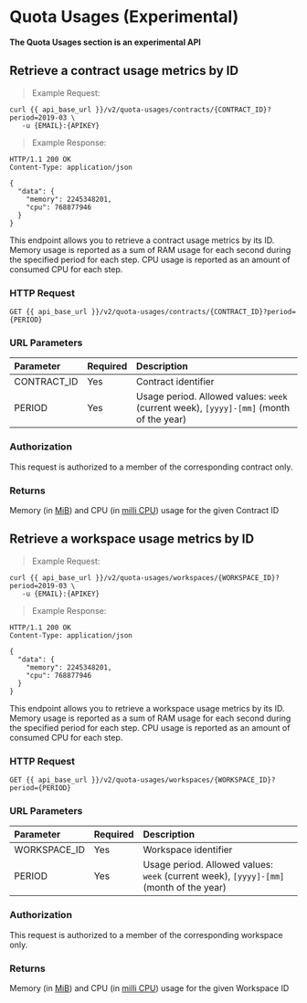 # Quota Usages (Experimental)

 <aside class="warning">
 <b>The Quota Usages section is an experimental API</b>
 </aside>

## Retrieve a contract usage metrics by ID

> Example Request:

```shell
curl {{ api_base_url }}/v2/quota-usages/contracts/{CONTRACT_ID}?period=2019-03 \
   -u {EMAIL}:{APIKEY}
```

> Example Response:

```http
HTTP/1.1 200 OK
Content-Type: application/json

{
  "data": {
    "memory": 2245348201,
    "cpu": 768877946
  }
}
```

This endpoint allows you to retrieve a contract usage metrics by its ID. Memory usage is reported as a sum of RAM usage for each second during the specified period for each step. CPU usage is reported as an amount of consumed CPU for each step.

### HTTP Request

`GET {{ api_base_url }}/v2/quota-usages/contracts/{CONTRACT_ID}?period={PERIOD}`

### URL Parameters

| Parameter   | Required | Description                                                                            |
| :---------- | :------- | :------------------------------------------------------------------------------------- |
| CONTRACT_ID | Yes      | Contract identifier                                                                    |
| PERIOD      | Yes      | Usage period. Allowed values: `week` (current week), `[yyyy]-[mm]` (month of the year) |

### Authorization

This request is authorized to a member of the corresponding contract only.

### Returns

Memory (in [MiB](https://en.wikipedia.org/wiki/Mebibyte)) and CPU (in [milli CPU](https://kubernetes.io/docs/concepts/configuration/manage-compute-resources-container/#meaning-of-cpu)) usage for the given Contract ID

## Retrieve a workspace usage metrics by ID

> Example Request:

```shell
curl {{ api_base_url }}/v2/quota-usages/workspaces/{WORKSPACE_ID}?period=2019-03 \
   -u {EMAIL}:{APIKEY}
```

> Example Response:

```http
HTTP/1.1 200 OK
Content-Type: application/json

{
  "data": {
    "memory": 2245348201,
    "cpu": 768877946
  }
}
```

This endpoint allows you to retrieve a workspace usage metrics by its ID. Memory usage is reported as a sum of RAM usage for each second during the specified period for each step. CPU usage is reported as an amount of consumed CPU for each step.

### HTTP Request

`GET {{ api_base_url }}/v2/quota-usages/workspaces/{WORKSPACE_ID}?period={PERIOD}`

### URL Parameters

| Parameter    | Required | Description                                                                            |
| :----------- | :------- | :------------------------------------------------------------------------------------- |
| WORKSPACE_ID | Yes      | Workspace identifier                                                                   |
| PERIOD       | Yes      | Usage period. Allowed values: `week` (current week), `[yyyy]-[mm]` (month of the year) |

### Authorization

This request is authorized to a member of the corresponding workspace only.

### Returns

Memory (in [MiB](https://en.wikipedia.org/wiki/Mebibyte)) and CPU (in [milli CPU](https://kubernetes.io/docs/concepts/configuration/manage-compute-resources-container/#meaning-of-cpu)) usage for the given Workspace ID

